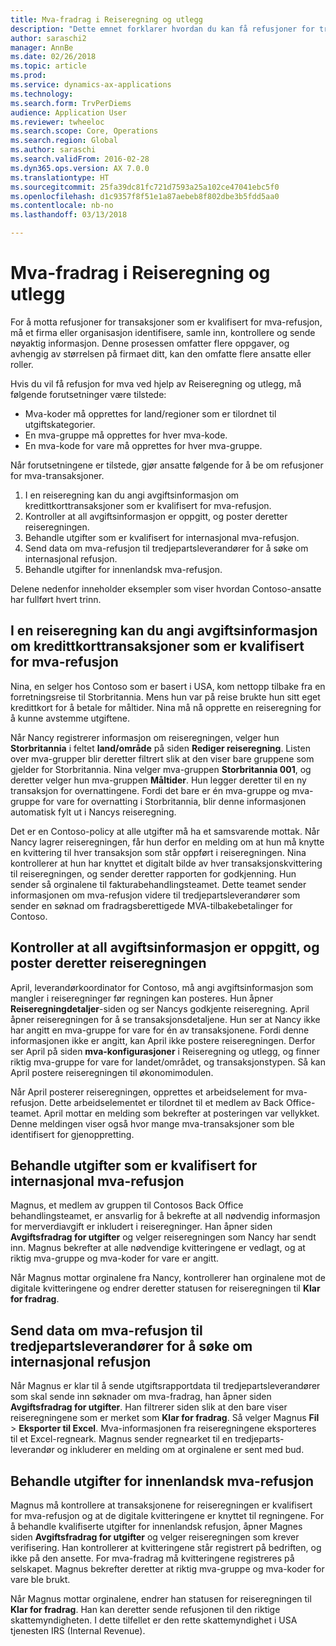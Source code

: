 ```yaml
---
title: Mva-fradrag i Reiseregning og utlegg
description: "Dette emnet forklarer hvordan du kan få refusjoner for transaksjoner som er kvalifisert for mva-refusjon."
author: saraschi2
manager: AnnBe
ms.date: 02/26/2018
ms.topic: article
ms.prod: 
ms.service: dynamics-ax-applications
ms.technology: 
ms.search.form: TrvPerDiems
audience: Application User
ms.reviewer: twheeloc
ms.search.scope: Core, Operations
ms.search.region: Global
ms.author: saraschi
ms.search.validFrom: 2016-02-28
ms.dyn365.ops.version: AX 7.0.0
ms.translationtype: HT
ms.sourcegitcommit: 25fa39dc81fc721d7593a25a102ce47041ebc5f0
ms.openlocfilehash: d1c9357f8f51e1a87aebeb8f802dbe3b5fdd5aa0
ms.contentlocale: nb-no
ms.lasthandoff: 03/13/2018

---
```


# <a name="vat-recovery-in-expense-management"></a>Mva-fradrag i Reiseregning og utlegg

For å motta refusjoner for transaksjoner som er kvalifisert for mva-refusjon, må et firma eller organisasjon identifisere, samle inn, kontrollere og sende nøyaktig informasjon. Denne prosessen omfatter flere oppgaver, og avhengig av størrelsen på firmaet ditt, kan den omfatte flere ansatte eller roller.

Hvis du vil få refusjon for mva ved hjelp av Reiseregning og utlegg, må følgende forutsetninger være tilstede:

- Mva-koder må opprettes for land/regioner som er tilordnet til utgiftskategorier.
- En mva-gruppe må opprettes for hver mva-kode.
- En mva-kode for vare må opprettes for hver mva-gruppe.

Når forutsetningene er tilstede, gjør ansatte følgende for å be om refusjoner for mva-transaksjoner.

1. I en reiseregning kan du angi avgiftsinformasjon om kredittkorttransaksjoner som er kvalifisert for mva-refusjon.
2. Kontroller at all avgiftsinformasjon er oppgitt, og poster deretter reiseregningen.
3. Behandle utgifter som er kvalifisert for internasjonal mva-refusjon.
4. Send data om mva-refusjon til tredjepartsleverandører for å søke om internasjonal refusjon.
5. Behandle utgifter for innenlandsk mva-refusjon.

Delene nedenfor inneholder eksempler som viser hvordan Contoso-ansatte har fullført hvert trinn.

## <a name="on-an-expense-report-enter-tax-information-about-credit-card-transactions-to-identify-eligible-vat-refunds"></a>I en reiseregning kan du angi avgiftsinformasjon om kredittkorttransaksjoner som er kvalifisert for mva-refusjon

Nina, en selger hos Contoso som er basert i USA, kom nettopp tilbake fra en forretningsreise til Storbritannia. Mens hun var på reise brukte hun sitt eget kredittkort for å betale for måltider. Nina må nå opprette en reiseregning for å kunne avstemme utgiftene.

Når Nancy registrerer informasjon om reiseregningen, velger hun **Storbritannia** i feltet **land/område** på siden  **Rediger reiseregning**. Listen over mva-grupper blir deretter filtrert slik at den viser bare gruppene som gjelder for Storbritannia. Nina velger mva-gruppen **Storbritannia 001**, og deretter velger hun mva-gruppen **Måltider**. Hun legger deretter til en ny transaksjon for overnattingene. Fordi det bare er én mva-gruppe og mva-gruppe for vare for overnatting i Storbritannia, blir denne informasjonen automatisk fylt ut i Nancys reiseregning.

Det er en Contoso-policy at alle utgifter må ha et samsvarende mottak. Når Nancy lagrer reiseregningen, får hun derfor en melding om at hun må knytte en kvittering til hver transaksjon som står oppført i reiseregningen. Nina kontrollerer at hun har knyttet et digitalt bilde av hver transaksjonskvittering til reiseregningen, og sender deretter rapporten for godkjenning. Hun sender så orginalene til fakturabehandlingsteamet. Dette teamet sender informasjonen om mva-refusjon videre til tredjepartsleverandører som sender en søknad om fradragsberettigede MVA-tilbakebetalinger for Contoso.

## <a name="make-sure-that-all-tax-information-is-complete-and-then-post-the-expense-report"></a>Kontroller at all avgiftsinformasjon er oppgitt, og poster deretter reiseregningen

April, leverandørkoordinator for Contoso, må angi avgiftsinformasjon som mangler i reiseregninger før regningen kan posteres. Hun åpner **Reiseregningdetaljer**-siden og ser Nancys godkjente reiseregning. April åpner reiseregningen for å se transaksjonsdetaljene. Hun ser at Nancy ikke har angitt en mva-gruppe for vare for én av transaksjonene. Fordi denne informasjonen ikke er angitt, kan April ikke postere reiseregningen. Derfor ser April på siden **mva-konfigurasjoner**  i Reiseregning og utlegg, og finner riktig mva-gruppe for vare for landet/området, og transaksjonstypen. Så kan April postere reiseregningen til økonomimodulen.

Når April posterer reiseregningen, opprettes et arbeidselement for mva-refusjon. Dette arbeidselementet er tilordnet til et medlem av Back Office-teamet. April mottar en melding som bekrefter at posteringen var vellykket. Denne meldingen viser også hvor mange mva-transaksjoner som ble identifisert for gjenoppretting.

## <a name="process-expenses-that-are-eligible-for-international-vat-recovery"></a>Behandle utgifter som er kvalifisert for internasjonal mva-refusjon

Magnus, et medlem av gruppen til Contosos Back Office behandlingsteamet, er ansvarlig for å bekrefte at all nødvendig informasjon for merverdiavgift er inkludert i reiseregninger. Han åpner siden **Avgiftsfradrag for utgifter** og velger reiseregningen som Nancy har sendt inn. Magnus bekrefter at alle nødvendige kvitteringene er vedlagt, og at riktig mva-gruppe og mva-koder for vare er angitt.

Når Magnus mottar orginalene fra Nancy, kontrollerer han orginalene mot de digitale kvitteringene og endrer deretter statusen for reiseregningen til **Klar for fradrag**.

## <a name="send-vat-recovery-data-to-the-third-party-vendor-to-file-international-recovery-returns"></a>Send data om mva-refusjon til tredjepartsleverandører for å søke om internasjonal refusjon

Når Magnus er klar til å sende utgiftsrapportdata til tredjepartsleverandører som skal sende inn søknader om mva-fradrag, han åpner siden **Avgiftsfradrag for utgifter**. Han filtrerer siden slik at den bare viser reiseregningene som er merket som **Klar for fradrag**. Så velger Magnus **Fil** &gt; **Eksporter til Excel**. Mva-informasjonen fra reiseregningene eksporteres til et Excel-regneark. Magnus sender regnearket til en tredjeparts-leverandør og inkluderer en melding om at orginalene er sent med bud.

## <a name="process-expenses-for-domestic-vat-recovery"></a>Behandle utgifter for innenlandsk mva-refusjon

Magnus må kontrollere at transaksjonene for reiseregningen er kvalifisert for mva-refusjon og at de digitale kvitteringene er knyttet til regningene. For å behandle kvalifiserte utgifter for innenlandsk refusjon, åpner Magnes siden **Avgiftsfradrag for utgifter** og velger reiseregningen som krever verifisering. Han kontrollerer at kvitteringene står registrert på bedriften, og ikke på den ansette. For mva-fradrag må kvitteringene registreres på selskapet. Magnus bekrefter deretter at riktig mva-gruppe og mva-koder for vare ble brukt.

Når Magnus mottar orginalene, endrer han statusen for reiseregningen til **Klar for fradrag**. Han kan deretter sende refusjonen til den riktige skattemyndigheten. I dette tilfellet er den rette skattemyndighet i USA tjenesten IRS (Internal Revenue).

